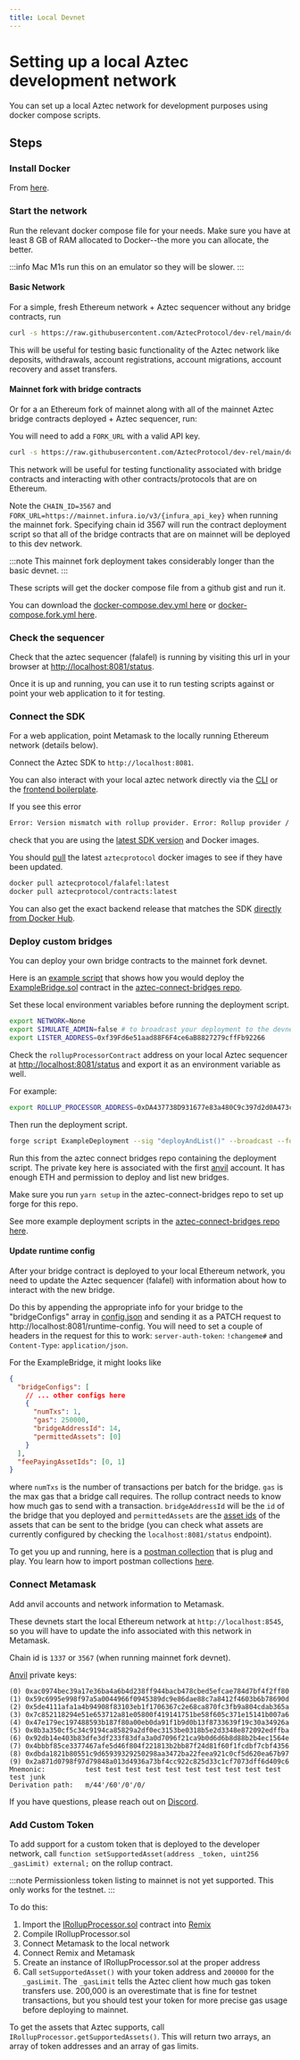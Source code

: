 ```yaml
---
title: Local Devnet
---
```


# Setting up a local Aztec development network

You can set up a local Aztec network for development purposes using docker compose scripts.

## Steps

### Install Docker

From [here](https://docs.docker.com/get-docker/).

### Start the network

Run the relevant docker compose file for your needs. Make sure you have at least 8 GB of RAM allocated to Docker--the more you can allocate, the better.

:::info
Mac M1s run this on an emulator so they will be slower.
:::

#### Basic Network

For a simple, fresh Ethereum network + Aztec sequencer without any bridge contracts, run

```bash
curl -s https://raw.githubusercontent.com/AztecProtocol/dev-rel/main/docker-compose.dev.yml | docker compose -f - up --force-recreate --pull always
```

This will be useful for testing basic functionality of the Aztec network like deposits, withdrawals, account registrations, account migrations, account recovery and asset transfers.

#### Mainnet fork with bridge contracts

Or for a an Ethereum fork of mainnet along with all of the mainnet Aztec bridge contracts deployed + Aztec sequencer, run:

You will need to add a `FORK_URL` with a valid API key.

```bash
curl -s https://raw.githubusercontent.com/AztecProtocol/dev-rel/main/docker-compose.fork.yml  | NETWORK=DONT_CARE CHAIN_ID=3567 FORK_URL=https://mainnet.infura.io/v3/{infura_api_key} docker compose -f - up --force-recreate --pull always
```

This network will be useful for testing functionality associated with bridge contracts and interacting with other contracts/protocols that are on Ethereum.

Note the `CHAIN_ID=3567` and `FORK_URL=https://mainnet.infura.io/v3/{infura_api_key}` when running the mainnet fork. Specifying chain id 3567 will run the contract deployment script so that all of the bridge contracts that are on mainnet will be deployed to this dev network.

:::note
This mainnet fork deployment takes considerably longer than the basic devnet.
:::

These scripts will get the docker compose file from a github gist and run it.

You can download the [docker-compose.dev.yml here](https://raw.githubusercontent.com/AztecProtocol/dev-rel/main/docker-compose.dev.yml) or [docker-compose.fork.yml here](https://raw.githubusercontent.com/AztecProtocol/dev-rel/main/docker-compose.fork.yml).

### Check the sequencer

Check that the aztec sequencer (falafel) is running by visiting this url in your browser at [http://localhost:8081/status](http://localhost:8081/status).

Once it is up and running, you can use it to run testing scripts against or point your web application to it for testing.

### Connect the SDK

For a web application, point Metamask to the locally running Ethereum network (details below).

Connect the Aztec SDK to `http://localhost:8081`.

You can also interact with your local aztec network directly via the [CLI](https://github.com/critesjosh/azteccli#development) or the [frontend boilerplate](https://github.com/AztecProtocol/aztec-frontend-boilerplate).

If you see this error

```bash
Error: Version mismatch with rollup provider. Error: Rollup provider / SDK version mismatch. Hard refresh your browser or update SDK. 
```

check that you are using the [latest SDK version](https://www.npmjs.com/package/@aztec/sdk?activeTab=versions) and Docker images. 

You should [pull](https://docs.docker.com/engine/reference/commandline/pull/) the latest `aztecprotocol` docker images to see if they have been updated. 

 ```bash
 docker pull aztecprotocol/falafel:latest
 docker pull aztecprotocol/contracts:latest
 ```

You can also get the exact backend release that matches the SDK [directly from Docker Hub](https://hub.docker.com/r/aztecprotocol/falafel/tags).

### Deploy custom bridges

You can deploy your own bridge contracts to the mainnet fork devnet.

Here is an [example script](https://github.com/AztecProtocol/aztec-connect-bridges/blob/master/src/deployment/example/ExampleDeployment.s.sol) that shows how you would deploy the [ExampleBridge.sol](https://github.com/AztecProtocol/aztec-connect-bridges/blob/master/src/bridges/example/ExampleBridge.sol) contract in the [aztec-connect-bridges repo](https://github.com/AztecProtocol/aztec-connect-bridges).

Set these local environment variables before running the deployment script.

```bash
export NETWORK=None
export SIMULATE_ADMIN=false # to broadcast your deployment to the devnet
export LISTER_ADDRESS=0xf39Fd6e51aad88F6F4ce6aB8827279cffFb92266
```

Check the `rollupProcessorContract` address on your local Aztec sequencer at [http://localhost:8081/status](http://localhost:8081/status) and export it as an environment variable as well.

For example:

```bash
export ROLLUP_PROCESSOR_ADDRESS=0xDA437738D931677e83a480C9c397d2d0A473c209
```

Then run the deployment script.

```bash
forge script ExampleDeployment --sig "deployAndList()" --broadcast --fork-url http://localhost:8545 --private-key 0xac0974bec39a17e36ba4a6b4d238ff944bacb478cbed5efcae784d7bf4f2ff80
```

Run this from the aztec connect bridges repo containing the deployment script. The private key here is associated with the first [anvil](https://book.getfoundry.sh/anvil/) account. It has enough ETH and permission to deploy and list new bridges.

Make sure you run `yarn setup` in the aztec-connect-bridges repo to set up forge for this repo.

See more example deployment scripts in the [aztec-connect-bridges repo here](https://github.com/AztecProtocol/aztec-connect-bridges/tree/master/src/deployment).

#### Update runtime config

After your bridge contract is deployed to your local Ethereum network, you need to update the Aztec sequencer (falafel) with information about how to interact with the new bridge.

Do this by appending the appropriate info for your bridge to the "bridgeConfigs" array in [config.json](https://github.com/AztecProtocol/dev-rel/blob/main/falafel-runtime-config.json) and sending it as a PATCH request to http://localhost:8081/runtime-config. You will need to set a couple of headers in the request for this to work: `server-auth-token`: `!changeme#` and `Content-Type`: `application/json`.

For the ExampleBridge, it might looks like

```json
{
  "bridgeConfigs": [
    // ... other configs here
    {
      "numTxs": 1,
      "gas": 250000,
      "bridgeAddressId": 14,
      "permittedAssets": [0]
    }
  ],
  "feePayingAssetIds": [0, 1]
}
```

where `numTxs` is the number of transactions per batch for the bridge. `gas` is the max gas that a bridge call requires. The rollup contract needs to know how much gas to send with a transaction. `bridgeAddressId` will be the `id` of the bridge that you deployed and `permittedAssets` are the [asset ids](../glossary#asset-ids) of the assets that can be sent to the bridge (you can check what assets are currently configured by checking the `localhost:8081/status` endpoint).

To get you up and running, here is a [postman collection](https://raw.githubusercontent.com/AztecProtocol/dev-rel/main/local-devnet-postman-collection.json) that is plug and play. You learn how to import postman collections [here](https://learning.postman.com/docs/getting-started/importing-and-exporting-data/).

### Connect Metamask

Add anvil accounts and network information to Metamask.

These devnets start the local Ethereum network at `http://localhost:8545`, so you will have to update the info associated with this network in Metamask.

Chain id is `1337` or `3567` (when running mainnet fork devnet).

[Anvil](https://book.getfoundry.sh/anvil/) private keys:

```
(0) 0xac0974bec39a17e36ba4a6b4d238ff944bacb478cbed5efcae784d7bf4f2ff80
(1) 0x59c6995e998f97a5a0044966f0945389dc9e86dae88c7a8412f4603b6b78690d
(2) 0x5de4111afa1a4b94908f83103eb1f1706367c2e68ca870fc3fb9a804cdab365a
(3) 0x7c852118294e51e653712a81e05800f419141751be58f605c371e15141b007a6
(4) 0x47e179ec197488593b187f80a00eb0da91f1b9d0b13f8733639f19c30a34926a
(5) 0x8b3a350cf5c34c9194ca85829a2df0ec3153be0318b5e2d3348e872092edffba
(6) 0x92db14e403b83dfe3df233f83dfa3a0d7096f21ca9b0d6d6b8d88b2b4ec1564e
(7) 0x4bbbf85ce3377467afe5d46f804f221813b2bb87f24d81f60f1fcdbf7cbf4356
(8) 0xdbda1821b80551c9d65939329250298aa3472ba22feea921c0cf5d620ea67b97
(9) 0x2a871d0798f97d79848a013d4936a73bf4cc922c825d33c1cf7073dff6d409c6
Mnemonic:          test test test test test test test test test test test junk
Derivation path:   m/44'/60'/0'/0/
```

If you have questions, please reach out on [Discord](https://discord.com/invite/UDtJr9u).

### Add Custom Token

To add support for a custom token that is deployed to the developer network, call `function setSupportedAsset(address _token, uint256 _gasLimit) external;` on the rollup contract.

:::note
Permissionless token listing to mainnet is not yet supported. This only works for the testnet.
:::

To do this:

1. Import the [IRollupProcessor.sol](https://github.com/AztecProtocol/aztec-connect/blob/master/blockchain/contracts/interfaces/IRollupProcessor.sol) contract into [Remix](https://remix.ethereum.org)
2. Compile IRollupProcessor.sol
3. Connect Metamask to the local network
4. Connect Remix and Metamask
5. Create an instance of IRollupProcessor.sol at the proper address
6. Call `setSupportedAsset()` with your token address and `200000` for the `_gasLimit`. The `_gasLimit` tells the Aztec client how much gas token transfers use. 200,000 is an overestimate that is fine for testnet transactions, but you should test your token for more precise gas usage before deploying to mainnet.

To get the assets that Aztec supports, call `IRollupProcessor.getSupportedAssets()`. This will return two arrays, an array of token addresses and an array of gas limits.
